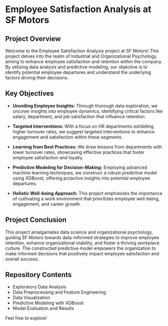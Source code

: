 # Employee Satisfaction Analysis at SF Motors

## Project Overview

Welcome to the Employee Satisfaction Analysis project at SF Motors! This project delves into the realm of Industrial and Organizational Psychology, aiming to enhance employee satisfaction and retention within the company. By utilizing data analysis and predictive modeling, our objective is to identify potential employee departures and understand the underlying factors driving their decisions.

## Key Objectives

- **Unveiling Employee Insights:** Through thorough data exploration, we uncover insights into employee dynamics, identifying critical factors like salary, department, and job satisfaction that influence retention.

- **Targeted Interventions:** With a focus on HR departments exhibiting higher turnover rates, we suggest targeted interventions to enhance engagement and satisfaction within these segments.

- **Learning from Best Practices:** We draw lessons from departments with lower turnover rates, showcasing effective practices that foster employee satisfaction and loyalty.

- **Predictive Modeling for Decision-Making:** Employing advanced machine learning techniques, we construct a robust predictive model using XGBoost, offering proactive insights into potential employee departures.

- **Holistic Well-being Approach:** This project emphasizes the importance of cultivating a work environment that prioritizes employee well-being, engagement, and career growth.

## Project Conclusion

This project amalgamates data science and organizational psychology, guiding SF Motors towards data-informed strategies to improve employee retention, enhance organizational stability, and foster a thriving workplace culture. The constructed predictive model empowers the organization to make informed decisions that positively impact employee satisfaction and overall success.

## Repository Contents

- Exploratory Data Analysis
- Data Preprocessing and Feature Engineering
- Data Visualization
- Predictive Modeling with XGBoost
- Model Evaluation and Results

Feel free to explore!
